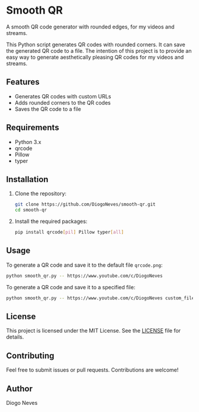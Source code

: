 # Smooth QR

A smooth QR code generator with rounded edges, for my videos and streams.

This Python script generates QR codes with rounded corners. It can save the generated QR code to a file. The intention of this project is to provide an easy way to generate aesthetically pleasing QR codes for my videos and streams.

## Features

- Generates QR codes with custom URLs
- Adds rounded corners to the QR codes
- Saves the QR code to a file

## Requirements

- Python 3.x
- qrcode
- Pillow
- typer

## Installation

1. Clone the repository:

    ```sh
    git clone https://github.com/DiogoNeves/smooth-qr.git
    cd smooth-qr
    ```

2. Install the required packages:

    ```sh
    pip install qrcode[pil] Pillow typer[all]
    ```

## Usage

To generate a QR code and save it to the default file `qrcode.png`:

```sh
python smooth_qr.py -- https://www.youtube.com/c/DiogoNeves
```

To generate a QR code and save it to a specified file:

```sh
python smooth_qr.py -- https://www.youtube.com/c/DiogoNeves custom_filename.png
```

## License

This project is licensed under the MIT License. See the [LICENSE](LICENSE) file for details.

## Contributing

Feel free to submit issues or pull requests. Contributions are welcome!

## Author

Diogo Neves
